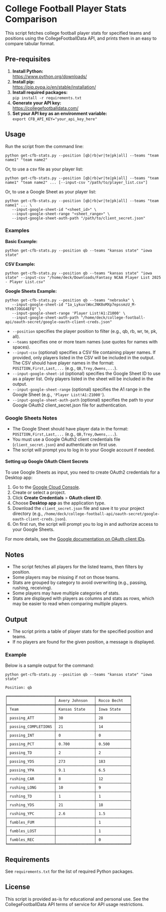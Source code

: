 # College Football Player Stats Comparison

This script fetches college football player stats for specified teams and positions using the CollegeFootballData API, and prints them in an easy to compare tabular format.

## Pre-requisites

1. **Install Python:**  
   https://www.python.org/downloads/
2. **Install pip:**  
   https://pip.pypa.io/en/stable/installation/
3. **Install required packages:**  
   `pip install -r requirements.txt`
4. **Generate your API key:**  
   https://collegefootballdata.com/
5. **Set your API key as an environment variable:**  
   `export CFB_API_KEY="your_api_key_here"`


## Usage

Run the script from the command line:


```
python get-cfb-stats.py --position [qb|rb|wr|te|pk|all] --teams "team name1" "team name2"
```

Or, to use a csv file as your player list:

```
python get-cfb-stats.py --position [qb|rb|wr|te|pk|all] --teams "team name1" "team name2" ... [--input-csv "/path/to/player_list.csv"]
```

Or, to use a Google Sheet as your player list:

```
python get-cfb-stats.py --position [qb|rb|wr|te|pk|all] --teams "team name1" ... \
   --input-google-sheet-id "<sheet_id>" \
   --input-google-sheet-range "<sheet_range>" \
   --input-google-sheet-auth-path "/path/to/client_secret.json"
```


### Examples

**Basic Example:**
```
python get-cfb-stats.py --position qb --teams "kansas state" "iowa state"
```


**CSV Example:**
```
python get-cfb-stats.py --position qb --teams "kansas state" "iowa state" --input-csv "/home/deck/Downloads/Fantasy NCAA Player List 2025 - Player List.csv"
```

**Google Sheets Example:**
```
python get-cfb-stats.py --position qb --teams "nebraska" \
   --input-google-sheet-id "1a_LykuvlWocJNK8oMXp7epssmzU_M-YFeb7JOGG4EFQ" \
   --input-google-sheet-range 'Player List!A1:Z1000' \
   --input-google-sheet-auth-path "/home/deck/college-football-api/oauth-secret/google-oauth-client-creds.json"
```


- `--position` specifies the player position to filter (e.g., qb, rb, wr, te, pk, all).
- `--teams` specifies one or more team names (use quotes for names with spaces).
- `--input-csv` (optional) specifies a CSV file containing player names. If provided, only players listed in the CSV will be included in the output. The CSV should have player names in the format: `POSITION,First,Last,...` (e.g., `QB,Trey,Owens,...`).
- `--input-google-sheet-id` (optional) specifies the Google Sheet ID to use as a player list. Only players listed in the sheet will be included in the output.
- `--input-google-sheet-range` (optional) specifies the A1 range in the Google Sheet (e.g., `'Player List!A1:Z1000'`).
- `--input-google-sheet-auth-path` (optional) specifies the path to your Google OAuth2 client_secret.json file for authentication.

### Google Sheets Notes

- The Google Sheet should have player data in the format: `POSITION,First,Last,...` (e.g., `QB,Trey,Owens,...`).
- You must use a Google OAuth2 client credentials file (`client_secret.json`) and authenticate on first use.
- The script will prompt you to log in to your Google account if needed.

#### Setting up Google OAuth Client Secrets

To use Google Sheets as input, you need to create OAuth2 credentials for a Desktop app:

1. Go to the [Google Cloud Console](https://console.cloud.google.com/apis/credentials).
2. Create or select a project.
3. Click **Create Credentials** > **OAuth client ID**.
4. Choose **Desktop app** as the application type.
5. Download the `client_secret.json` file and save it to your project directory (e.g., `/home/deck/college-football-api/oauth-secret/google-oauth-client-creds.json`).
6. On first run, the script will prompt you to log in and authorize access to your Google Sheets.

For more details, see the [Google documentation on OAuth client IDs](https://developers.google.com/workspace/guides/create-credentials#oauth-client-id).


## Notes

- The script fetches all players for the listed teams, then filters by position.
- Some players may be missing if not on those teams.
- Stats are grouped by category to avoid overwriting (e.g., passing, rushing, receiving).
- Some players may have multiple categories of stats.
- Stats are displayed with players as columns and stats as rows, which may be easier to read when comparing multiple players.


## Output

- The script prints a table of player stats for the specified position and teams.
- If no players are found for the given position, a message is displayed.

### Example

Below is a sample output for the command:

```
python get-cfb-stats.py --position qb --teams "kansas state" "iowa state"
```

```
Position: qb

╒═════════════════════╤═════════════════╤═══════════════╕
│                     │ Avery Johnson   │ Rocco Becht   │
╞═════════════════════╪═════════════════╪═══════════════╡
│ Team                │ Kansas State    │ Iowa State    │
├─────────────────────┼─────────────────┼───────────────┤
│ passing_ATT         │ 30              │ 28            │
├─────────────────────┼─────────────────┼───────────────┤
│ passing_COMPLETIONS │ 21              │ 14            │
├─────────────────────┼─────────────────┼───────────────┤
│ passing_INT         │ 0               │ 0             │
├─────────────────────┼─────────────────┼───────────────┤
│ passing_PCT         │ 0.700           │ 0.500         │
├─────────────────────┼─────────────────┼───────────────┤
│ passing_TD          │ 2               │ 2             │
├─────────────────────┼─────────────────┼───────────────┤
│ passing_YDS         │ 273             │ 183           │
├─────────────────────┼─────────────────┼───────────────┤
│ passing_YPA         │ 9.1             │ 6.5           │
├─────────────────────┼─────────────────┼───────────────┤
│ rushing_CAR         │ 8               │ 12            │
├─────────────────────┼─────────────────┼───────────────┤
│ rushing_LONG        │ 10              │ 9             │
├─────────────────────┼─────────────────┼───────────────┤
│ rushing_TD          │ 1               │ 1             │
├─────────────────────┼─────────────────┼───────────────┤
│ rushing_YDS         │ 21              │ 18            │
├─────────────────────┼─────────────────┼───────────────┤
│ rushing_YPC         │ 2.6             │ 1.5           │
├─────────────────────┼─────────────────┼───────────────┤
│ fumbles_FUM         │                 │ 1             │
├─────────────────────┼─────────────────┼───────────────┤
│ fumbles_LOST        │                 │ 1             │
├─────────────────────┼─────────────────┼───────────────┤
│ fumbles_REC         │                 │ 0             │
╘═════════════════════╧═════════════════╧═══════════════╛
```

## Requirements

See `requirements.txt` for the list of required Python packages.

## License

This script is provided as-is for educational and personal use. See the CollegeFootballData API terms of service for API usage restrictions.
